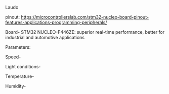 Laudo

pinout: https://microcontrollerslab.com/stm32-nucleo-board-pinout-features-applications-programming-peripherals/ 

Board- STM32 NUCLEO-F446ZE: superior real-time performance, better for industrial and automotive applications

Parameters:

Speed- 

Light conditions-

Temperature-

Humidity-


